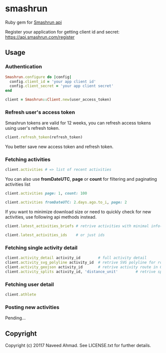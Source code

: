# smashrun

Ruby gem for [Smashrun api](https://api.smashrun.com/v1/documentation)

Register your application for getting client id and secret: https://api.smashrun.com/register

## Usage

### Authentication

```ruby
Smashrun.configure do |config|
  config.client_id = 'your app client id'
  config.client_secret = 'your app client secret'
end

client = Smashrun::Client.new(user_access_token)
```

### Refresh user's access token
Smashrun tokens are valid for 12 weeks, you can refresh access tokens using user's refresh token. 

```ruby
client.refresh_token(refresh_token)
```
You better save new access token and refresh token.


### Fetching activities

```ruby
client.activities # => list of recent activities
```
You can also use **fromDateUTC**, **page** or **count** for filtering and paginating activities list

```ruby
client.activities page: 1, count: 100

client.activities fromDateUTC: 2.days.ago.to_i, page: 2
```

If you want to minimize download size or need to quickly check for new activities, use following api methods instead.
```ruby
client.latest_activities_briefs # retrive activities with minimal info( id, startTime, distance and duration)

client.latest_activities_ids    # or just ids
````


### Fetching single activity detail

```ruby
client.activity_detail activity_id        # full activity detail 
client.activity_svg_polyline activity_id  # retrive SVG polyline for route of activity
client.activity_geojson activity_id       # retrive activity route in GeoJSON format
client.activity_splits activity_id, 'distance_unit'        # retrive splits of an activity in specified unit ( mi for mile and km for kilometer)
````

### Fetching user detail
```ruby
client.athlete
```

### Posting new activities 

Pending...
 

## Copyright

Copyright (c) 20117 Naveed Ahmad. See LICENSE.txt for further details.

